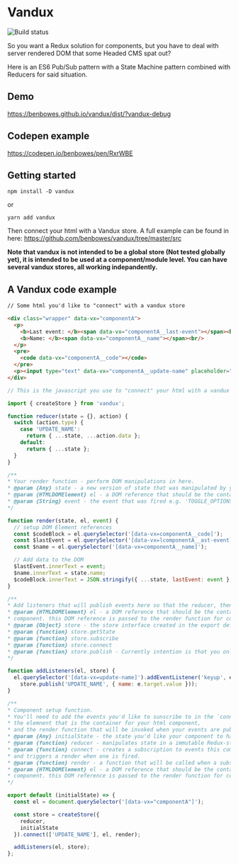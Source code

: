 # Vandux

![Build status](https://api.travis-ci.org/benbowes/redux-style-store-vanilla-js.svg?branch=master)

So you want a Redux solution for components, but you have to deal with server rendered DOM that some Headed CMS spat out?

Here is an ES6 Pub/Sub pattern with a State Machine pattern combined with Reducers for said situation.

## Demo

https://benbowes.github.io/vandux/dist/?vandux-debug

## Codepen example

https://codepen.io/benbowes/pen/RxrWBE

## Getting started

`npm install -D vandux`

or

`yarn add vandux`

Then connect your html with a Vandux store. A full example can be found in here: https://github.com/benbowes/vandux/tree/master/src

**Note that vandux is not intended to be a global store (Not tested globally yet), it is intended to be used at a component/module level. You can have several vandux stores, all working indepandently.**

## A Vandux code example

```html
// Some html you'd like to "connect" with a vandux store

<div class="wrapper" data-vx="componentA">
  <p>
    <b>Last event: </b><span data-vx="componentA__last-event"></span><br />
    <b>Name: </b><span data-vx="componentA__name"></span><br/>
  </p>
  <pre>
    <code data-vx="componentA__code"></code>
  </pre>
  <p><input type="text" data-vx="componentA__update-name" placeholder="Alter 'Name'"></input></p>
</div>
```

```js
// This is the javascript you use to "connect" your html with a vandux store.

import { createStore } from 'vandux';

function reducer(state = {}, action) {
  switch (action.type) {
    case 'UPDATE_NAME':
      return { ...state, ...action.data };
    default:
      return { ...state };
  }
}

/**
* Your render function - perform DOM manipulations in here.
* @param {Any} state - a new version of state that was manipulated by your reducer after an event was fired.
* @param {HTMLDOMElement} el - a DOM reference that should be the container for your HTML component.
* @param {String} event - the event that was fired e.g. 'TOGGLE_OPTIONS'.
*/

function render(state, el, event) {
  // setup DOM Element references
  const $codeBlock = el.querySelector('[data-vx=componentA__code]');
  const $lastEvent = el.querySelector('[data-vx=lcomponentA__ast-event]');
  const $name = el.querySelector('[data-vx=componentA__name]');

  // Add data to the DOM
  $lastEvent.innerText = event;
  $name.innerText = state.name;
  $codeBlock.innerText = JSON.stringify({ ...state, lastEvent: event }, null, 2);
}

/**
* Add listeners that will publish events here so that the reducer, then the render function will be invoked.
* @param {HTMLDOMElement} el - a DOM reference that should be the container for your HTML
* component. this DOM reference is passed to the render function for convenience.
* @param {Object} store - the store interface created in the export default function...
* @param {function} store.getState
* @param {function} store.subscribe
* @param {function} store.connect
* @param {function} store.publish - Currently intention is that you only use this one here
*/

function addListeners(el, store) {
  el.querySelector('[data-vx=update-name]').addEventListener('keyup', e =>
    store.publish('UPDATE_NAME', { name: e.target.value }));
}

/**
* Component setup function.
* You'll need to add the events you'd like to sunscribe to in the `connect` function,
* the elemnent that is the container for your html component,
* and the render function that will be invoked when your events are published.
* @param {Any} initialState - the state you'd like your component to have when it boots up.
* @param {function} reducer - manipulates state in a immutable Redux-style way.
* @param {function} connect - creates a subscription to events this component cares about
* and triggers a render when one is fired.
* @param {function} render - a function that will be called when a subscribed-to event is published.
* @param {HTMLDOMElement} el - a DOM reference that should be the container for your HTML
* component. this DOM reference is passed to the render function for convenience.
*/

export default (initialState) => {
  const el = document.querySelector('[data-vx="componentA"]');

  const store = createStore({
    reducer,
    initialState
  }).connect(['UPDATE_NAME'], el, render);

  addListeners(el, store);
};
```
